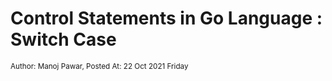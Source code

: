 # Control Statements in Go Language : Switch Case
<small class="text-muted">Author: Manoj Pawar, Posted At: 22 Oct 2021 Friday</small>